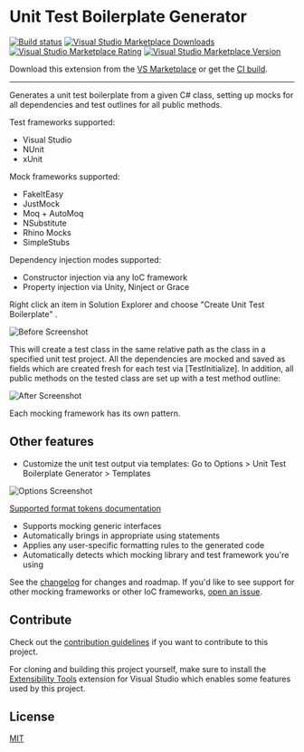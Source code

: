 # Unit Test Boilerplate Generator

[![Build status](https://ci.appveyor.com/api/projects/status/7ecfxkoe7sj4nw5h?svg=true)](https://ci.appveyor.com/project/RandomEngy/unittestboilerplategenerator)
[![Visual Studio Marketplace Downloads](https://img.shields.io/visual-studio-marketplace/d/RandomEngy.UnitTestBoilerplateGenerator)](https://marketplace.visualstudio.com/items?itemName=RandomEngy.UnitTestBoilerplateGenerator)
[![Visual Studio Marketplace Rating](https://img.shields.io/visual-studio-marketplace/r/RandomEngy.UnitTestBoilerplateGenerator)](https://marketplace.visualstudio.com/items?itemName=RandomEngy.UnitTestBoilerplateGenerator)
[![Visual Studio Marketplace Version](https://img.shields.io/visual-studio-marketplace/v/RandomEngy.UnitTestBoilerplateGenerator)](https://marketplace.visualstudio.com/items?itemName=RandomEngy.UnitTestBoilerplateGenerator)

Download this extension from the [VS Marketplace](https://marketplace.visualstudio.com/items?itemName=RandomEngy.UnitTestBoilerplateGenerator)
or get the [CI build](http://vsixgallery.com/extension/UnitTestBoilerplate.RandomEngy.ca0bb824-eb5a-41a8-ab39-3b81f03ba3fe/).

---------------------------------------

Generates a unit test boilerplate from a given C# class, setting up mocks for all dependencies and test outlines for all public methods.

Test frameworks supported:
* Visual Studio
* NUnit
* xUnit

Mock frameworks supported:
* FakeItEasy
* JustMock
* Moq + AutoMoq
* NSubstitute
* Rhino Mocks
* SimpleStubs

Dependency injection modes supported:
* Constructor injection via any IoC framework
* Property injection via Unity, Ninject or Grace

Right click an item in Solution Explorer and choose "Create Unit Test Boilerplate" .

![Before Screenshot](BeforeScreenshot.png)

This will create a test class in the same relative path as the class in a specified unit test project.
All the dependencies are mocked and saved as fields which are created fresh for each test via [TestInitialize]. In addition, all public methods
on the tested class are set up with a test method outline:

![After Screenshot](AfterScreenshot.png)

Each mocking framework has its own pattern.

## Other features
* Customize the unit test output via templates: Go to Options > Unit Test Boilerplate Generator > Templates

![Options Screenshot](OptionsScreenshot.png)

[Supported format tokens documentation](https://github.com/RandomEngy/UnitTestBoilerplateGenerator/wiki/Custom-Format-Tokens)

* Supports mocking generic interfaces
* Automatically brings in appropriate using statements
* Applies any user-specific formatting rules to the generated code
* Automatically detects which mocking library and test framework you're using

See the [changelog](https://github.com/RandomEngy/UnitTestBoilerplateGenerator/blob/master/CHANGELOG.md) for changes and roadmap. If you'd like to see support for other mocking
frameworks or other IoC frameworks, [open an issue](https://github.com/RandomEngy/UnitTestBoilerplateGenerator/issues/new).

## Contribute
Check out the [contribution guidelines](https://github.com/RandomEngy/UnitTestBoilerplateGenerator/blob/master/CONTRIBUTING.md)
if you want to contribute to this project.

For cloning and building this project yourself, make sure
to install the
[Extensibility Tools](https://marketplace.visualstudio.com/items?itemName=MadsKristensen.ExtensibilityTools)
extension for Visual Studio which enables some features
used by this project.

## License
[MIT](https://github.com/RandomEngy/UnitTestBoilerplateGenerator/blob/master/LICENSE)
